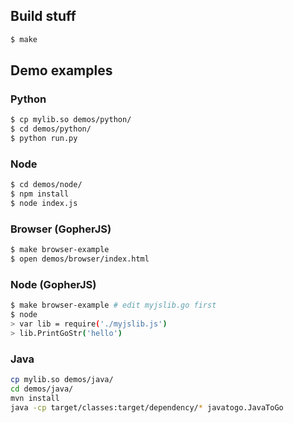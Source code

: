 ## Build stuff

```sh
$ make
```

## Demo examples

### Python
```sh
$ cp mylib.so demos/python/
$ cd demos/python/
$ python run.py
```

### Node
```sh
$ cd demos/node/
$ npm install
$ node index.js
```

### Browser (GopherJS)
```sh
$ make browser-example
$ open demos/browser/index.html
```

### Node (GopherJS)
```sh
$ make browser-example # edit myjslib.go first
$ node
> var lib = require('./myjslib.js')
> lib.PrintGoStr('hello')
```

### Java
```sh
cp mylib.so demos/java/
cd demos/java/
mvn install
java -cp target/classes:target/dependency/* javatogo.JavaToGo
```